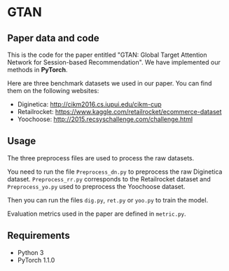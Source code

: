 # GTAN

## Paper data and code

This is the code for the paper entitled "GTAN: Global Target Attention Network for Session-based Recommendation". We have implemented our methods in **PyTorch**.

Here are three benchmark datasets we used in our paper. You can find them on the following websites:

- Diginetica: <http://cikm2016.cs.iupui.edu/cikm-cup>
- Retailrocket: <https://www.kaggle.com/retailrocket/ecommerce-dataset>
- Yoochoose: <http://2015.recsyschallenge.com/challenge.html>

## Usage

The three preprocess files are used to process the raw datasets.

You need to run the file `Preprocess_dn.py` to preprocess the raw Diginetica dataset. `Preprocess_rr.py` corresponds to the Retailrocket dataset and `Preprocess_yo.py` used to preprocess the Yoochoose dataset.

Then you can run the files `dig.py`, `ret.py` or `yoo.py` to train the model.

Evaluation metrics used in the paper are defined in `metric.py`.

## Requirements

- Python 3
- PyTorch 1.1.0
